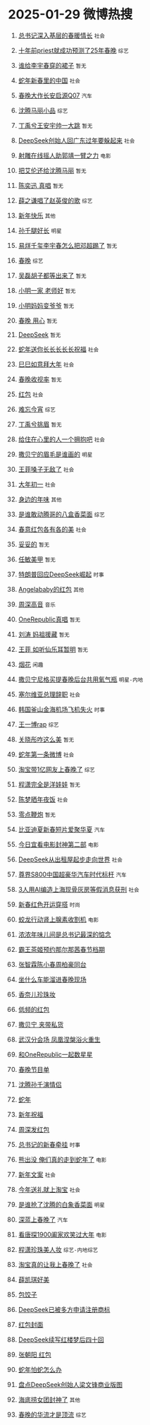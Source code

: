 # 2025-01-29 微博热搜 
1. [总书记深入基层的春暖情长](https://m.weibo.cn/search?containerid=100103type%3D1%26t%3D10%26q%3D%23%E6%80%BB%E4%B9%A6%E8%AE%B0%E6%B7%B1%E5%85%A5%E5%9F%BA%E5%B1%82%E7%9A%84%E6%98%A5%E6%9A%96%E6%83%85%E9%95%BF%23&stream_entry_id=51&isnewpage=1&extparam=seat%3D1%26pos%3D0%26filter_type%3Drealtimehot%26stream_entry_id%3D51%26c_type%3D51%26dgr%3D0%26q%3D%2523%25E6%2580%25BB%25E4%25B9%25A6%25E8%25AE%25B0%25E6%25B7%25B1%25E5%2585%25A5%25E5%259F%25BA%25E5%25B1%2582%25E7%259A%2584%25E6%2598%25A5%25E6%259A%2596%25E6%2583%2585%25E9%2595%25BF%2523%26cate%3D10103%26display_time%3D1738088856%26pre_seqid%3D17380888564860049145) `社会` 

2. [十年前priest就成功预测了25年春晚](https://m.weibo.cn/search?containerid=100103type%3D1%26t%3D10%26q%3D%23%E5%8D%81%E5%B9%B4%E5%89%8Dpriest%E5%B0%B1%E6%88%90%E5%8A%9F%E9%A2%84%E6%B5%8B%E4%BA%8625%E5%B9%B4%E6%98%A5%E6%99%9A%23&stream_entry_id=31&isnewpage=1&extparam=seat%3D1%26dgr%3D0%26stream_entry_id%3D31%26filter_type%3Drealtimehot%26pos%3D0%26realpos%3D1%26lcate%3D5001%26q%3D%2523%25E5%258D%2581%25E5%25B9%25B4%25E5%2589%258Dpriest%25E5%25B0%25B1%25E6%2588%2590%25E5%258A%259F%25E9%25A2%2584%25E6%25B5%258B%25E4%25BA%258625%25E5%25B9%25B4%25E6%2598%25A5%25E6%2599%259A%2523%26flag%3D16%26c_type%3D31%26band_rank%3D1%26cate%3D5001%26display_time%3D1738088856%26pre_seqid%3D17380888564860049145) `综艺` 

3. [谁给李宇春穿的裙子](https://m.weibo.cn/search?containerid=100103type%3D1%26t%3D10%26q%3D%E8%B0%81%E7%BB%99%E6%9D%8E%E5%AE%87%E6%98%A5%E7%A9%BF%E7%9A%84%E8%A3%99%E5%AD%90&stream_entry_id=31&isnewpage=1&extparam=seat%3D1%26dgr%3D0%26stream_entry_id%3D31%26filter_type%3Drealtimehot%26pos%3D1%26realpos%3D2%26lcate%3D5001%26q%3D%25E8%25B0%2581%25E7%25BB%2599%25E6%259D%258E%25E5%25AE%2587%25E6%2598%25A5%25E7%25A9%25BF%25E7%259A%2584%25E8%25A3%2599%25E5%25AD%2590%26flag%3D2%26c_type%3D31%26band_rank%3D2%26cate%3D5001%26display_time%3D1738088856%26pre_seqid%3D17380888564860049145) `暂无` 

4. [蛇年新春里的中国](https://m.weibo.cn/search?containerid=100103type%3D1%26t%3D10%26q%3D%23%E8%9B%87%E5%B9%B4%E6%96%B0%E6%98%A5%E9%87%8C%E7%9A%84%E4%B8%AD%E5%9B%BD%23&stream_entry_id=31&isnewpage=1&extparam=seat%3D1%26dgr%3D0%26stream_entry_id%3D31%26filter_type%3Drealtimehot%26pos%3D2%26realpos%3D3%26lcate%3D5001%26q%3D%2523%25E8%259B%2587%25E5%25B9%25B4%25E6%2596%25B0%25E6%2598%25A5%25E9%2587%258C%25E7%259A%2584%25E4%25B8%25AD%25E5%259B%25BD%2523%26flag%3D0%26c_type%3D31%26band_rank%3D3%26cate%3D5001%26display_time%3D1738088856%26pre_seqid%3D17380888564860049145) `社会` 

5. [春晚大作长安启源Q07](https://m.weibo.cn/search?containerid=100103type%3D1%26t%3D10%26q%3D%23%E6%98%A5%E6%99%9A%E5%A4%A7%E4%BD%9C%E9%95%BF%E5%AE%89%E5%90%AF%E6%BA%90Q07%23&stream_entry_id=31&isnewpage=1&extparam=seat%3D1%26topic_ad%3D1%26adid%3D274931%26is_ad_pos%3D1%26stream_entry_id%3D31%26pos%3D3%26lcate%3D5001%26filter_type%3Drealtimehot%26q%3D%2523%25E6%2598%25A5%25E6%2599%259A%25E5%25A4%25A7%25E4%25BD%259C%25E9%2595%25BF%25E5%25AE%2589%25E5%2590%25AF%25E6%25BA%2590Q07%2523%26c_type%3D31%26dgr%3D0%26band_rank%3D4%26cate%3D5001%26display_time%3D1738088856%26pre_seqid%3D17380888564860049145) `汽车` 

6. [沈腾马丽小品](https://m.weibo.cn/search?containerid=100103type%3D1%26t%3D10%26q%3D%E6%B2%88%E8%85%BE%E9%A9%AC%E4%B8%BD%E5%B0%8F%E5%93%81&stream_entry_id=31&isnewpage=1&extparam=seat%3D1%26dgr%3D0%26stream_entry_id%3D31%26filter_type%3Drealtimehot%26pos%3D4%26realpos%3D4%26lcate%3D5001%26q%3D%25E6%25B2%2588%25E8%2585%25BE%25E9%25A9%25AC%25E4%25B8%25BD%25E5%25B0%258F%25E5%2593%2581%26flag%3D2%26c_type%3D31%26band_rank%3D4%26cate%3D5001%26display_time%3D1738088856%26pre_seqid%3D17380888564860049145) `综艺` 

7. [丁禹兮王安宇帅一大跳](https://m.weibo.cn/search?containerid=100103type%3D1%26t%3D10%26q%3D%E4%B8%81%E7%A6%B9%E5%85%AE%E7%8E%8B%E5%AE%89%E5%AE%87%E5%B8%85%E4%B8%80%E5%A4%A7%E8%B7%B3&stream_entry_id=31&isnewpage=1&extparam=seat%3D1%26dgr%3D0%26stream_entry_id%3D31%26filter_type%3Drealtimehot%26pos%3D5%26realpos%3D5%26lcate%3D5001%26q%3D%25E4%25B8%2581%25E7%25A6%25B9%25E5%2585%25AE%25E7%258E%258B%25E5%25AE%2589%25E5%25AE%2587%25E5%25B8%2585%25E4%25B8%2580%25E5%25A4%25A7%25E8%25B7%25B3%26flag%3D0%26c_type%3D31%26band_rank%3D5%26cate%3D5001%26display_time%3D1738088856%26pre_seqid%3D17380888564860049145) `暂无` 

8. [DeepSeek创始人回广东过年要躲起来](https://m.weibo.cn/search?containerid=100103type%3D1%26t%3D10%26q%3D%23DeepSeek%E5%88%9B%E5%A7%8B%E4%BA%BA%E5%9B%9E%E5%B9%BF%E4%B8%9C%E8%BF%87%E5%B9%B4%E8%A6%81%E8%BA%B2%E8%B5%B7%E6%9D%A5%23&stream_entry_id=31&isnewpage=1&extparam=seat%3D1%26dgr%3D0%26stream_entry_id%3D31%26filter_type%3Drealtimehot%26pos%3D6%26realpos%3D6%26lcate%3D5001%26q%3D%2523DeepSeek%25E5%2588%259B%25E5%25A7%258B%25E4%25BA%25BA%25E5%259B%259E%25E5%25B9%25BF%25E4%25B8%259C%25E8%25BF%2587%25E5%25B9%25B4%25E8%25A6%2581%25E8%25BA%25B2%25E8%25B5%25B7%25E6%259D%25A5%2523%26flag%3D0%26c_type%3D31%26band_rank%3D6%26cate%3D5001%26display_time%3D1738088856%26pre_seqid%3D17380888564860049145) `社会` 

9. [射雕在线摇人助郭靖一臂之力](https://m.weibo.cn/search?containerid=100103type%3D1%26t%3D10%26q%3D%23%E5%B0%84%E9%9B%95%E5%9C%A8%E7%BA%BF%E6%91%87%E4%BA%BA%E5%8A%A9%E9%83%AD%E9%9D%96%E4%B8%80%E8%87%82%E4%B9%8B%E5%8A%9B%23&stream_entry_id=31&isnewpage=1&extparam=seat%3D1%26topic_ad%3D1%26adid%3D274732%26is_ad_pos%3D1%26stream_entry_id%3D31%26pos%3D7%26lcate%3D5001%26filter_type%3Drealtimehot%26q%3D%2523%25E5%25B0%2584%25E9%259B%2595%25E5%259C%25A8%25E7%25BA%25BF%25E6%2591%2587%25E4%25BA%25BA%25E5%258A%25A9%25E9%2583%25AD%25E9%259D%2596%25E4%25B8%2580%25E8%2587%2582%25E4%25B9%258B%25E5%258A%259B%2523%26c_type%3D31%26dgr%3D0%26band_rank%3D7%26cate%3D5001%26display_time%3D1738088856%26pre_seqid%3D17380888564860049145) `电影` 

10. [把艾伦还给沈腾马丽](https://m.weibo.cn/search?containerid=100103type%3D1%26t%3D10%26q%3D%E6%8A%8A%E8%89%BE%E4%BC%A6%E8%BF%98%E7%BB%99%E6%B2%88%E8%85%BE%E9%A9%AC%E4%B8%BD&stream_entry_id=31&isnewpage=1&extparam=seat%3D1%26dgr%3D0%26stream_entry_id%3D31%26filter_type%3Drealtimehot%26pos%3D8%26realpos%3D7%26lcate%3D5001%26q%3D%25E6%258A%258A%25E8%2589%25BE%25E4%25BC%25A6%25E8%25BF%2598%25E7%25BB%2599%25E6%25B2%2588%25E8%2585%25BE%25E9%25A9%25AC%25E4%25B8%25BD%26flag%3D1%26c_type%3D31%26band_rank%3D7%26cate%3D5001%26display_time%3D1738088856%26pre_seqid%3D17380888564860049145) `暂无` 

11. [陈奕迅 真唱](https://m.weibo.cn/search?containerid=100103type%3D1%26t%3D10%26q%3D%E9%99%88%E5%A5%95%E8%BF%85+%E7%9C%9F%E5%94%B1&stream_entry_id=31&isnewpage=1&extparam=seat%3D1%26dgr%3D0%26stream_entry_id%3D31%26filter_type%3Drealtimehot%26pos%3D9%26realpos%3D8%26lcate%3D5001%26q%3D%25E9%2599%2588%25E5%25A5%2595%25E8%25BF%2585%2520%25E7%259C%259F%25E5%2594%25B1%26flag%3D2%26c_type%3D31%26band_rank%3D8%26cate%3D5001%26display_time%3D1738088856%26pre_seqid%3D17380888564860049145) `暂无` 

12. [薛之谦唱了赵英俊的歌](https://m.weibo.cn/search?containerid=100103type%3D1%26t%3D10%26q%3D%23%E8%96%9B%E4%B9%8B%E8%B0%A6%E5%94%B1%E4%BA%86%E8%B5%B5%E8%8B%B1%E4%BF%8A%E7%9A%84%E6%AD%8C%23&stream_entry_id=31&isnewpage=1&extparam=seat%3D1%26dgr%3D0%26stream_entry_id%3D31%26filter_type%3Drealtimehot%26pos%3D10%26realpos%3D9%26lcate%3D5001%26q%3D%2523%25E8%2596%259B%25E4%25B9%258B%25E8%25B0%25A6%25E5%2594%25B1%25E4%25BA%2586%25E8%25B5%25B5%25E8%258B%25B1%25E4%25BF%258A%25E7%259A%2584%25E6%25AD%258C%2523%26flag%3D0%26c_type%3D31%26band_rank%3D9%26cate%3D5001%26display_time%3D1738088856%26pre_seqid%3D17380888564860049145) `综艺` 

13. [新年快乐](https://m.weibo.cn/search?containerid=100103type%3D1%26t%3D10%26q%3D%E6%96%B0%E5%B9%B4%E5%BF%AB%E4%B9%90&stream_entry_id=31&isnewpage=1&extparam=seat%3D1%26dgr%3D0%26stream_entry_id%3D31%26filter_type%3Drealtimehot%26pos%3D11%26realpos%3D10%26lcate%3D5001%26q%3D%25E6%2596%25B0%25E5%25B9%25B4%25E5%25BF%25AB%25E4%25B9%2590%26flag%3D16%26c_type%3D31%26band_rank%3D10%26cate%3D5001%26display_time%3D1738088856%26pre_seqid%3D17380888564860049145) `其他` 

14. [孙千腿好长](https://m.weibo.cn/search?containerid=100103type%3D1%26t%3D10%26q%3D%E5%AD%99%E5%8D%83%E8%85%BF%E5%A5%BD%E9%95%BF&stream_entry_id=31&isnewpage=1&extparam=seat%3D1%26dgr%3D0%26stream_entry_id%3D31%26filter_type%3Drealtimehot%26pos%3D12%26realpos%3D11%26lcate%3D5001%26q%3D%25E5%25AD%2599%25E5%258D%2583%25E8%2585%25BF%25E5%25A5%25BD%25E9%2595%25BF%26flag%3D2%26c_type%3D31%26band_rank%3D11%26cate%3D5001%26display_time%3D1738088856%26pre_seqid%3D17380888564860049145) `明星` 

15. [易烊千玺李宇春怎么把邓超踢了](https://m.weibo.cn/search?containerid=100103type%3D1%26t%3D10%26q%3D%E6%98%93%E7%83%8A%E5%8D%83%E7%8E%BA%E6%9D%8E%E5%AE%87%E6%98%A5%E6%80%8E%E4%B9%88%E6%8A%8A%E9%82%93%E8%B6%85%E8%B8%A2%E4%BA%86&stream_entry_id=31&isnewpage=1&extparam=seat%3D1%26dgr%3D0%26stream_entry_id%3D31%26filter_type%3Drealtimehot%26pos%3D13%26realpos%3D12%26lcate%3D5001%26q%3D%25E6%2598%2593%25E7%2583%258A%25E5%258D%2583%25E7%258E%25BA%25E6%259D%258E%25E5%25AE%2587%25E6%2598%25A5%25E6%2580%258E%25E4%25B9%2588%25E6%258A%258A%25E9%2582%2593%25E8%25B6%2585%25E8%25B8%25A2%25E4%25BA%2586%26flag%3D2%26c_type%3D31%26band_rank%3D12%26cate%3D5001%26display_time%3D1738088856%26pre_seqid%3D17380888564860049145) `暂无` 

16. [春晚](https://m.weibo.cn/search?containerid=100103type%3D1%26t%3D10%26q%3D%E6%98%A5%E6%99%9A&stream_entry_id=31&isnewpage=1&extparam=seat%3D1%26dgr%3D0%26stream_entry_id%3D31%26filter_type%3Drealtimehot%26pos%3D14%26realpos%3D13%26lcate%3D5001%26q%3D%25E6%2598%25A5%25E6%2599%259A%26flag%3D0%26c_type%3D31%26band_rank%3D13%26cate%3D5001%26display_time%3D1738088856%26pre_seqid%3D17380888564860049145) `综艺` 

17. [吴磊胡子都等出来了](https://m.weibo.cn/search?containerid=100103type%3D1%26t%3D10%26q%3D%E5%90%B4%E7%A3%8A%E8%83%A1%E5%AD%90%E9%83%BD%E7%AD%89%E5%87%BA%E6%9D%A5%E4%BA%86&stream_entry_id=31&isnewpage=1&extparam=seat%3D1%26dgr%3D0%26stream_entry_id%3D31%26filter_type%3Drealtimehot%26pos%3D15%26realpos%3D14%26lcate%3D5001%26q%3D%25E5%2590%25B4%25E7%25A3%258A%25E8%2583%25A1%25E5%25AD%2590%25E9%2583%25BD%25E7%25AD%2589%25E5%2587%25BA%25E6%259D%25A5%25E4%25BA%2586%26flag%3D1%26c_type%3D31%26band_rank%3D14%26cate%3D5001%26display_time%3D1738088856%26pre_seqid%3D17380888564860049145) `暂无` 

18. [小明一家 老师好](https://m.weibo.cn/search?containerid=100103type%3D1%26t%3D10%26q%3D%E5%B0%8F%E6%98%8E%E4%B8%80%E5%AE%B6+%E8%80%81%E5%B8%88%E5%A5%BD&stream_entry_id=31&isnewpage=1&extparam=seat%3D1%26dgr%3D0%26stream_entry_id%3D31%26filter_type%3Drealtimehot%26pos%3D16%26realpos%3D15%26lcate%3D5001%26q%3D%25E5%25B0%258F%25E6%2598%258E%25E4%25B8%2580%25E5%25AE%25B6%2520%25E8%2580%2581%25E5%25B8%2588%25E5%25A5%25BD%26flag%3D0%26c_type%3D31%26band_rank%3D15%26cate%3D5001%26display_time%3D1738088856%26pre_seqid%3D17380888564860049145) `暂无` 

19. [小明妈妈变爷爷](https://m.weibo.cn/search?containerid=100103type%3D1%26t%3D10%26q%3D%E5%B0%8F%E6%98%8E%E5%A6%88%E5%A6%88%E5%8F%98%E7%88%B7%E7%88%B7&stream_entry_id=31&isnewpage=1&extparam=seat%3D1%26dgr%3D0%26stream_entry_id%3D31%26filter_type%3Drealtimehot%26pos%3D17%26realpos%3D16%26lcate%3D5001%26q%3D%25E5%25B0%258F%25E6%2598%258E%25E5%25A6%2588%25E5%25A6%2588%25E5%258F%2598%25E7%2588%25B7%25E7%2588%25B7%26flag%3D0%26c_type%3D31%26band_rank%3D16%26cate%3D5001%26display_time%3D1738088856%26pre_seqid%3D17380888564860049145) `暂无` 

20. [春晚 用心](https://m.weibo.cn/search?containerid=100103type%3D1%26t%3D10%26q%3D%E6%98%A5%E6%99%9A+%E7%94%A8%E5%BF%83&stream_entry_id=31&isnewpage=1&extparam=seat%3D1%26dgr%3D0%26stream_entry_id%3D31%26filter_type%3Drealtimehot%26pos%3D18%26realpos%3D17%26lcate%3D5001%26q%3D%25E6%2598%25A5%25E6%2599%259A%2520%25E7%2594%25A8%25E5%25BF%2583%26flag%3D0%26c_type%3D31%26band_rank%3D17%26cate%3D5001%26display_time%3D1738088856%26pre_seqid%3D17380888564860049145) `暂无` 

21. [DeepSeek](https://m.weibo.cn/search?containerid=100103type%3D1%26t%3D10%26q%3DDeepSeek&stream_entry_id=31&isnewpage=1&extparam=seat%3D1%26dgr%3D0%26stream_entry_id%3D31%26filter_type%3Drealtimehot%26pos%3D19%26realpos%3D18%26lcate%3D5001%26q%3DDeepSeek%26flag%3D0%26c_type%3D31%26band_rank%3D18%26cate%3D5001%26display_time%3D1738088856%26pre_seqid%3D17380888564860049145) `暂无` 

22. [蛇年送你长长长长长祝福](https://m.weibo.cn/search?containerid=100103type%3D1%26t%3D10%26q%3D%23%E8%9B%87%E5%B9%B4%E9%80%81%E4%BD%A0%E9%95%BF%E9%95%BF%E9%95%BF%E9%95%BF%E9%95%BF%E7%A5%9D%E7%A6%8F%23&stream_entry_id=31&isnewpage=1&extparam=seat%3D1%26dgr%3D0%26stream_entry_id%3D31%26filter_type%3Drealtimehot%26pos%3D20%26realpos%3D19%26lcate%3D5001%26q%3D%2523%25E8%259B%2587%25E5%25B9%25B4%25E9%2580%2581%25E4%25BD%25A0%25E9%2595%25BF%25E9%2595%25BF%25E9%2595%25BF%25E9%2595%25BF%25E9%2595%25BF%25E7%25A5%259D%25E7%25A6%258F%2523%26flag%3D1%26c_type%3D31%26band_rank%3D19%26cate%3D5001%26display_time%3D1738088856%26pre_seqid%3D17380888564860049145) `社会` 

23. [巳巳如意拜大年](https://m.weibo.cn/search?containerid=100103type%3D1%26t%3D10%26q%3D%23%E5%B7%B3%E5%B7%B3%E5%A6%82%E6%84%8F%E6%8B%9C%E5%A4%A7%E5%B9%B4%23&stream_entry_id=31&isnewpage=1&extparam=seat%3D1%26dgr%3D0%26stream_entry_id%3D31%26filter_type%3Drealtimehot%26pos%3D21%26realpos%3D20%26lcate%3D5001%26q%3D%2523%25E5%25B7%25B3%25E5%25B7%25B3%25E5%25A6%2582%25E6%2584%258F%25E6%258B%259C%25E5%25A4%25A7%25E5%25B9%25B4%2523%26flag%3D0%26c_type%3D31%26band_rank%3D20%26cate%3D5001%26display_time%3D1738088856%26pre_seqid%3D17380888564860049145) `社会` 

24. [春晚收视率](https://m.weibo.cn/search?containerid=100103type%3D1%26t%3D10%26q%3D%E6%98%A5%E6%99%9A%E6%94%B6%E8%A7%86%E7%8E%87&stream_entry_id=31&isnewpage=1&extparam=seat%3D1%26dgr%3D0%26stream_entry_id%3D31%26filter_type%3Drealtimehot%26pos%3D22%26realpos%3D21%26lcate%3D5001%26q%3D%25E6%2598%25A5%25E6%2599%259A%25E6%2594%25B6%25E8%25A7%2586%25E7%258E%2587%26flag%3D1%26c_type%3D31%26band_rank%3D21%26cate%3D5001%26display_time%3D1738088856%26pre_seqid%3D17380888564860049145) `暂无` 

25. [红包](https://m.weibo.cn/search?containerid=100103type%3D1%26t%3D10%26q%3D%E7%BA%A2%E5%8C%85&stream_entry_id=31&isnewpage=1&extparam=seat%3D1%26dgr%3D0%26stream_entry_id%3D31%26filter_type%3Drealtimehot%26pos%3D23%26realpos%3D22%26lcate%3D5001%26q%3D%25E7%25BA%25A2%25E5%258C%2585%26flag%3D0%26c_type%3D31%26band_rank%3D22%26cate%3D5001%26display_time%3D1738088856%26pre_seqid%3D17380888564860049145) `社会` 

26. [难忘今宵](https://m.weibo.cn/search?containerid=100103type%3D1%26t%3D10%26q%3D%E9%9A%BE%E5%BF%98%E4%BB%8A%E5%AE%B5&stream_entry_id=31&isnewpage=1&extparam=seat%3D1%26dgr%3D0%26stream_entry_id%3D31%26filter_type%3Drealtimehot%26pos%3D24%26realpos%3D23%26lcate%3D5001%26q%3D%25E9%259A%25BE%25E5%25BF%2598%25E4%25BB%258A%25E5%25AE%25B5%26flag%3D0%26c_type%3D31%26band_rank%3D23%26cate%3D5001%26display_time%3D1738088856%26pre_seqid%3D17380888564860049145) `综艺` 

27. [丁禹兮挑眉](https://m.weibo.cn/search?containerid=100103type%3D1%26t%3D10%26q%3D%E4%B8%81%E7%A6%B9%E5%85%AE%E6%8C%91%E7%9C%89&stream_entry_id=31&isnewpage=1&extparam=seat%3D1%26dgr%3D0%26stream_entry_id%3D31%26filter_type%3Drealtimehot%26pos%3D25%26realpos%3D24%26lcate%3D5001%26q%3D%25E4%25B8%2581%25E7%25A6%25B9%25E5%2585%25AE%25E6%258C%2591%25E7%259C%2589%26flag%3D0%26c_type%3D31%26band_rank%3D24%26cate%3D5001%26display_time%3D1738088856%26pre_seqid%3D17380888564860049145) `暂无` 

28. [给住在心里的人一个拥抱吧](https://m.weibo.cn/search?containerid=100103type%3D1%26t%3D10%26q%3D%23%E7%BB%99%E4%BD%8F%E5%9C%A8%E5%BF%83%E9%87%8C%E7%9A%84%E4%BA%BA%E4%B8%80%E4%B8%AA%E6%8B%A5%E6%8A%B1%E5%90%A7%23&stream_entry_id=31&isnewpage=1&extparam=seat%3D1%26dgr%3D0%26stream_entry_id%3D31%26filter_type%3Drealtimehot%26pos%3D26%26realpos%3D25%26lcate%3D5001%26q%3D%2523%25E7%25BB%2599%25E4%25BD%258F%25E5%259C%25A8%25E5%25BF%2583%25E9%2587%258C%25E7%259A%2584%25E4%25BA%25BA%25E4%25B8%2580%25E4%25B8%25AA%25E6%258B%25A5%25E6%258A%25B1%25E5%2590%25A7%2523%26flag%3D1%26c_type%3D31%26band_rank%3D25%26cate%3D5001%26display_time%3D1738088856%26pre_seqid%3D17380888564860049145) `社会` 

29. [撒贝宁的眉毛是谁画的](https://m.weibo.cn/search?containerid=100103type%3D1%26t%3D10%26q%3D%23%E6%92%92%E8%B4%9D%E5%AE%81%E7%9A%84%E7%9C%89%E6%AF%9B%E6%98%AF%E8%B0%81%E7%94%BB%E7%9A%84%23&stream_entry_id=31&isnewpage=1&extparam=seat%3D1%26dgr%3D0%26stream_entry_id%3D31%26filter_type%3Drealtimehot%26pos%3D27%26realpos%3D26%26lcate%3D5001%26q%3D%2523%25E6%2592%2592%25E8%25B4%259D%25E5%25AE%2581%25E7%259A%2584%25E7%259C%2589%25E6%25AF%259B%25E6%2598%25AF%25E8%25B0%2581%25E7%2594%25BB%25E7%259A%2584%2523%26flag%3D0%26c_type%3D31%26band_rank%3D26%26cate%3D5001%26display_time%3D1738088856%26pre_seqid%3D17380888564860049145) `明星` 

30. [王菲嗓子无敌了](https://m.weibo.cn/search?containerid=100103type%3D1%26t%3D10%26q%3D%23%E7%8E%8B%E8%8F%B2%E5%97%93%E5%AD%90%E6%97%A0%E6%95%8C%E4%BA%86%23&stream_entry_id=31&isnewpage=1&extparam=seat%3D1%26dgr%3D0%26stream_entry_id%3D31%26filter_type%3Drealtimehot%26pos%3D28%26realpos%3D27%26lcate%3D5001%26q%3D%2523%25E7%258E%258B%25E8%258F%25B2%25E5%2597%2593%25E5%25AD%2590%25E6%2597%25A0%25E6%2595%258C%25E4%25BA%2586%2523%26flag%3D0%26c_type%3D31%26band_rank%3D27%26cate%3D5001%26display_time%3D1738088856%26pre_seqid%3D17380888564860049145) `社会` 

31. [大年初一](https://m.weibo.cn/search?containerid=100103type%3D1%26t%3D10%26q%3D%E5%A4%A7%E5%B9%B4%E5%88%9D%E4%B8%80&stream_entry_id=31&isnewpage=1&extparam=seat%3D1%26dgr%3D0%26stream_entry_id%3D31%26filter_type%3Drealtimehot%26pos%3D29%26realpos%3D28%26lcate%3D5001%26q%3D%25E5%25A4%25A7%25E5%25B9%25B4%25E5%2588%259D%25E4%25B8%2580%26flag%3D1%26c_type%3D31%26band_rank%3D28%26cate%3D5001%26display_time%3D1738088856%26pre_seqid%3D17380888564860049145) `社会` 

32. [身边的年味](https://m.weibo.cn/search?containerid=100103type%3D1%26t%3D10%26q%3D%23%E8%BA%AB%E8%BE%B9%E7%9A%84%E5%B9%B4%E5%91%B3%23&stream_entry_id=31&isnewpage=1&extparam=seat%3D1%26dgr%3D0%26stream_entry_id%3D31%26filter_type%3Drealtimehot%26pos%3D30%26realpos%3D29%26lcate%3D5001%26q%3D%2523%25E8%25BA%25AB%25E8%25BE%25B9%25E7%259A%2584%25E5%25B9%25B4%25E5%2591%25B3%2523%26flag%3D0%26c_type%3D31%26band_rank%3D29%26cate%3D5001%26display_time%3D1738088856%26pre_seqid%3D17380888564860049145) `其他` 

33. [是谁敢动腾哥的八盒香菜面](https://m.weibo.cn/search?containerid=100103type%3D1%26t%3D10%26q%3D%23%E6%98%AF%E8%B0%81%E6%95%A2%E5%8A%A8%E8%85%BE%E5%93%A5%E7%9A%84%E5%85%AB%E7%9B%92%E9%A6%99%E8%8F%9C%E9%9D%A2%23&stream_entry_id=31&isnewpage=1&extparam=seat%3D1%26dgr%3D0%26adid%3D275132%26stream_entry_id%3D31%26filter_type%3Drealtimehot%26pos%3D31%26realpos%3D30%26lcate%3D5001%26q%3D%2523%25E6%2598%25AF%25E8%25B0%2581%25E6%2595%25A2%25E5%258A%25A8%25E8%2585%25BE%25E5%2593%25A5%25E7%259A%2584%25E5%2585%25AB%25E7%259B%2592%25E9%25A6%2599%25E8%258F%259C%25E9%259D%25A2%2523%26flag%3D1%26c_type%3D31%26band_rank%3D30%26cate%3D5001%26display_time%3D1738088856%26pre_seqid%3D17380888564860049145) `综艺` 

34. [春意红包各有各的美](https://m.weibo.cn/search?containerid=100103type%3D1%26t%3D10%26q%3D%23%E6%98%A5%E6%84%8F%E7%BA%A2%E5%8C%85%E5%90%84%E6%9C%89%E5%90%84%E7%9A%84%E7%BE%8E%23&stream_entry_id=31&isnewpage=1&extparam=seat%3D1%26dgr%3D0%26stream_entry_id%3D31%26filter_type%3Drealtimehot%26pos%3D32%26realpos%3D31%26lcate%3D5001%26q%3D%2523%25E6%2598%25A5%25E6%2584%258F%25E7%25BA%25A2%25E5%258C%2585%25E5%2590%2584%25E6%259C%2589%25E5%2590%2584%25E7%259A%2584%25E7%25BE%258E%2523%26flag%3D0%26c_type%3D31%26band_rank%3D31%26cate%3D5001%26display_time%3D1738088856%26pre_seqid%3D17380888564860049145) `社会` 

35. [妥妥的](https://m.weibo.cn/search?containerid=100103type%3D1%26t%3D10%26q%3D%E5%A6%A5%E5%A6%A5%E7%9A%84&stream_entry_id=31&isnewpage=1&extparam=seat%3D1%26dgr%3D0%26stream_entry_id%3D31%26filter_type%3Drealtimehot%26pos%3D33%26realpos%3D32%26lcate%3D5001%26q%3D%25E5%25A6%25A5%25E5%25A6%25A5%25E7%259A%2584%26flag%3D1%26c_type%3D31%26band_rank%3D32%26cate%3D5001%26display_time%3D1738088856%26pre_seqid%3D17380888564860049145) `暂无` 

36. [任敏美甲](https://m.weibo.cn/search?containerid=100103type%3D1%26t%3D10%26q%3D%E4%BB%BB%E6%95%8F%E7%BE%8E%E7%94%B2&stream_entry_id=31&isnewpage=1&extparam=seat%3D1%26dgr%3D0%26stream_entry_id%3D31%26filter_type%3Drealtimehot%26pos%3D34%26realpos%3D33%26lcate%3D5001%26q%3D%25E4%25BB%25BB%25E6%2595%258F%25E7%25BE%258E%25E7%2594%25B2%26flag%3D0%26c_type%3D31%26band_rank%3D33%26cate%3D5001%26display_time%3D1738088856%26pre_seqid%3D17380888564860049145) `暂无` 

37. [特朗普回应DeepSeek崛起](https://m.weibo.cn/search?containerid=100103type%3D1%26t%3D10%26q%3D%23%E7%89%B9%E6%9C%97%E6%99%AE%E5%9B%9E%E5%BA%94DeepSeek%E5%B4%9B%E8%B5%B7%23&stream_entry_id=31&isnewpage=1&extparam=seat%3D1%26dgr%3D0%26stream_entry_id%3D31%26filter_type%3Drealtimehot%26pos%3D35%26realpos%3D34%26lcate%3D5001%26q%3D%2523%25E7%2589%25B9%25E6%259C%2597%25E6%2599%25AE%25E5%259B%259E%25E5%25BA%2594DeepSeek%25E5%25B4%259B%25E8%25B5%25B7%2523%26flag%3D1%26c_type%3D31%26band_rank%3D34%26cate%3D5001%26display_time%3D1738088856%26pre_seqid%3D17380888564860049145) `时事` 

38. [Angelababy的红包](https://m.weibo.cn/search?containerid=100103type%3D1%26t%3D10%26q%3D%23Angelababy%E7%9A%84%E7%BA%A2%E5%8C%85%23&stream_entry_id=31&isnewpage=1&extparam=seat%3D1%26dgr%3D0%26stream_entry_id%3D31%26filter_type%3Drealtimehot%26pos%3D36%26realpos%3D35%26lcate%3D5001%26q%3D%2523Angelababy%25E7%259A%2584%25E7%25BA%25A2%25E5%258C%2585%2523%26flag%3D0%26c_type%3D31%26band_rank%3D35%26cate%3D5001%26display_time%3D1738088856%26pre_seqid%3D17380888564860049145) `其他` 

39. [周深高音](https://m.weibo.cn/search?containerid=100103type%3D1%26t%3D10%26q%3D%E5%91%A8%E6%B7%B1%E9%AB%98%E9%9F%B3&stream_entry_id=31&isnewpage=1&extparam=seat%3D1%26dgr%3D0%26stream_entry_id%3D31%26filter_type%3Drealtimehot%26pos%3D37%26realpos%3D36%26lcate%3D5001%26q%3D%25E5%2591%25A8%25E6%25B7%25B1%25E9%25AB%2598%25E9%259F%25B3%26flag%3D0%26c_type%3D31%26band_rank%3D36%26cate%3D5001%26display_time%3D1738088856%26pre_seqid%3D17380888564860049145) `音乐` 

40. [OneRepublic真唱](https://m.weibo.cn/search?containerid=100103type%3D1%26t%3D10%26q%3DOneRepublic%E7%9C%9F%E5%94%B1&stream_entry_id=31&isnewpage=1&extparam=seat%3D1%26dgr%3D0%26stream_entry_id%3D31%26filter_type%3Drealtimehot%26pos%3D38%26realpos%3D37%26lcate%3D5001%26q%3DOneRepublic%25E7%259C%259F%25E5%2594%25B1%26flag%3D1%26c_type%3D31%26band_rank%3D37%26cate%3D5001%26display_time%3D1738088856%26pre_seqid%3D17380888564860049145) `暂无` 

41. [刘涛 妈祖援藏](https://m.weibo.cn/search?containerid=100103type%3D1%26t%3D10%26q%3D%E5%88%98%E6%B6%9B+%E5%A6%88%E7%A5%96%E6%8F%B4%E8%97%8F&stream_entry_id=31&isnewpage=1&extparam=seat%3D1%26dgr%3D0%26stream_entry_id%3D31%26filter_type%3Drealtimehot%26pos%3D39%26realpos%3D38%26lcate%3D5001%26q%3D%25E5%2588%2598%25E6%25B6%259B%2520%25E5%25A6%2588%25E7%25A5%2596%25E6%258F%25B4%25E8%2597%258F%26flag%3D0%26c_type%3D31%26band_rank%3D38%26cate%3D5001%26display_time%3D1738088856%26pre_seqid%3D17380888564860049145) `暂无` 

42. [王菲 如听仙乐耳暂明](https://m.weibo.cn/search?containerid=100103type%3D1%26t%3D10%26q%3D%E7%8E%8B%E8%8F%B2+%E5%A6%82%E5%90%AC%E4%BB%99%E4%B9%90%E8%80%B3%E6%9A%82%E6%98%8E&stream_entry_id=31&isnewpage=1&extparam=seat%3D1%26dgr%3D0%26stream_entry_id%3D31%26filter_type%3Drealtimehot%26pos%3D40%26realpos%3D39%26lcate%3D5001%26q%3D%25E7%258E%258B%25E8%258F%25B2%2520%25E5%25A6%2582%25E5%2590%25AC%25E4%25BB%2599%25E4%25B9%2590%25E8%2580%25B3%25E6%259A%2582%25E6%2598%258E%26flag%3D0%26c_type%3D31%26band_rank%3D39%26cate%3D5001%26display_time%3D1738088856%26pre_seqid%3D17380888564860049145) `暂无` 

43. [烟花](https://m.weibo.cn/search?containerid=100103type%3D1%26t%3D10%26q%3D%E7%83%9F%E8%8A%B1&stream_entry_id=31&isnewpage=1&extparam=seat%3D1%26dgr%3D0%26stream_entry_id%3D31%26filter_type%3Drealtimehot%26pos%3D41%26realpos%3D40%26lcate%3D5001%26q%3D%25E7%2583%259F%25E8%258A%25B1%26flag%3D0%26c_type%3D31%26band_rank%3D40%26cate%3D5001%26display_time%3D1738088856%26pre_seqid%3D17380888564860049145) `闲趣` 

44. [撒贝宁尼格买提春晚后台共用氧气瓶](https://m.weibo.cn/search?containerid=100103type%3D1%26t%3D10%26q%3D%E6%92%92%E8%B4%9D%E5%AE%81%E5%B0%BC%E6%A0%BC%E4%B9%B0%E6%8F%90%E6%98%A5%E6%99%9A%E5%90%8E%E5%8F%B0%E5%85%B1%E7%94%A8%E6%B0%A7%E6%B0%94%E7%93%B6&stream_entry_id=31&isnewpage=1&extparam=seat%3D1%26dgr%3D0%26stream_entry_id%3D31%26filter_type%3Drealtimehot%26pos%3D42%26realpos%3D41%26lcate%3D5001%26q%3D%25E6%2592%2592%25E8%25B4%259D%25E5%25AE%2581%25E5%25B0%25BC%25E6%25A0%25BC%25E4%25B9%25B0%25E6%258F%2590%25E6%2598%25A5%25E6%2599%259A%25E5%2590%258E%25E5%258F%25B0%25E5%2585%25B1%25E7%2594%25A8%25E6%25B0%25A7%25E6%25B0%2594%25E7%2593%25B6%26flag%3D1%26c_type%3D31%26band_rank%3D41%26cate%3D5001%26display_time%3D1738088856%26pre_seqid%3D17380888564860049145) `明星-内地` 

45. [塞尔维亚总理辞职](https://m.weibo.cn/search?containerid=100103type%3D1%26t%3D10%26q%3D%23%E5%A1%9E%E5%B0%94%E7%BB%B4%E4%BA%9A%E6%80%BB%E7%90%86%E8%BE%9E%E8%81%8C%23&stream_entry_id=31&isnewpage=1&extparam=seat%3D1%26dgr%3D0%26stream_entry_id%3D31%26filter_type%3Drealtimehot%26pos%3D43%26realpos%3D42%26lcate%3D5001%26q%3D%2523%25E5%25A1%259E%25E5%25B0%2594%25E7%25BB%25B4%25E4%25BA%259A%25E6%2580%25BB%25E7%2590%2586%25E8%25BE%259E%25E8%2581%258C%2523%26flag%3D0%26c_type%3D31%26band_rank%3D42%26cate%3D5001%26display_time%3D1738088856%26pre_seqid%3D17380888564860049145) `社会` 

46. [韩国釜山金海机场飞机失火](https://m.weibo.cn/search?containerid=100103type%3D1%26t%3D10%26q%3D%23%E9%9F%A9%E5%9B%BD%E9%87%9C%E5%B1%B1%E9%87%91%E6%B5%B7%E6%9C%BA%E5%9C%BA%E9%A3%9E%E6%9C%BA%E5%A4%B1%E7%81%AB%23&stream_entry_id=31&isnewpage=1&extparam=seat%3D1%26dgr%3D0%26stream_entry_id%3D31%26filter_type%3Drealtimehot%26pos%3D44%26realpos%3D43%26lcate%3D5001%26q%3D%2523%25E9%259F%25A9%25E5%259B%25BD%25E9%2587%259C%25E5%25B1%25B1%25E9%2587%2591%25E6%25B5%25B7%25E6%259C%25BA%25E5%259C%25BA%25E9%25A3%259E%25E6%259C%25BA%25E5%25A4%25B1%25E7%2581%25AB%2523%26flag%3D0%26c_type%3D31%26band_rank%3D43%26cate%3D5001%26display_time%3D1738088856%26pre_seqid%3D17380888564860049145) `时事` 

47. [王一博rap](https://m.weibo.cn/search?containerid=100103type%3D1%26t%3D10%26q%3D%E7%8E%8B%E4%B8%80%E5%8D%9Arap&stream_entry_id=31&isnewpage=1&extparam=seat%3D1%26dgr%3D0%26stream_entry_id%3D31%26filter_type%3Drealtimehot%26pos%3D45%26realpos%3D44%26lcate%3D5001%26q%3D%25E7%258E%258B%25E4%25B8%2580%25E5%258D%259Arap%26flag%3D0%26c_type%3D31%26band_rank%3D44%26cate%3D5001%26display_time%3D1738088856%26pre_seqid%3D17380888564860049145) `综艺` 

48. [关晓彤咋这么美](https://m.weibo.cn/search?containerid=100103type%3D1%26t%3D10%26q%3D%E5%85%B3%E6%99%93%E5%BD%A4%E5%92%8B%E8%BF%99%E4%B9%88%E7%BE%8E&stream_entry_id=31&isnewpage=1&extparam=seat%3D1%26dgr%3D0%26stream_entry_id%3D31%26filter_type%3Drealtimehot%26pos%3D46%26realpos%3D45%26lcate%3D5001%26q%3D%25E5%2585%25B3%25E6%2599%2593%25E5%25BD%25A4%25E5%2592%258B%25E8%25BF%2599%25E4%25B9%2588%25E7%25BE%258E%26flag%3D0%26c_type%3D31%26band_rank%3D45%26cate%3D5001%26display_time%3D1738088856%26pre_seqid%3D17380888564860049145) `暂无` 

49. [蛇年第一条微博](https://m.weibo.cn/search?containerid=100103type%3D1%26t%3D10%26q%3D%23%E8%9B%87%E5%B9%B4%E7%AC%AC%E4%B8%80%E6%9D%A1%E5%BE%AE%E5%8D%9A%23&stream_entry_id=31&isnewpage=1&extparam=seat%3D1%26dgr%3D0%26stream_entry_id%3D31%26filter_type%3Drealtimehot%26pos%3D47%26realpos%3D46%26lcate%3D5001%26q%3D%2523%25E8%259B%2587%25E5%25B9%25B4%25E7%25AC%25AC%25E4%25B8%2580%25E6%259D%25A1%25E5%25BE%25AE%25E5%258D%259A%2523%26flag%3D0%26c_type%3D31%26band_rank%3D46%26cate%3D5001%26display_time%3D1738088856%26pre_seqid%3D17380888564860049145) `社会` 

50. [淘宝带1亿网友上春晚了](https://m.weibo.cn/search?containerid=100103type%3D1%26t%3D10%26q%3D%23%E6%B7%98%E5%AE%9D%E5%B8%A61%E4%BA%BF%E7%BD%91%E5%8F%8B%E4%B8%8A%E6%98%A5%E6%99%9A%E4%BA%86%23&stream_entry_id=31&isnewpage=1&extparam=seat%3D1%26dgr%3D0%26adid%3D275128%26stream_entry_id%3D31%26filter_type%3Drealtimehot%26pos%3D48%26realpos%3D47%26lcate%3D5001%26q%3D%2523%25E6%25B7%2598%25E5%25AE%259D%25E5%25B8%25A61%25E4%25BA%25BF%25E7%25BD%2591%25E5%258F%258B%25E4%25B8%258A%25E6%2598%25A5%25E6%2599%259A%25E4%25BA%2586%2523%26flag%3D1%26c_type%3D31%26band_rank%3D47%26cate%3D5001%26display_time%3D1738088856%26pre_seqid%3D17380888564860049145) `综艺` 

51. [程潇完全是洋娃娃](https://m.weibo.cn/search?containerid=100103type%3D1%26t%3D10%26q%3D%E7%A8%8B%E6%BD%87%E5%AE%8C%E5%85%A8%E6%98%AF%E6%B4%8B%E5%A8%83%E5%A8%83&stream_entry_id=31&isnewpage=1&extparam=seat%3D1%26dgr%3D0%26stream_entry_id%3D31%26filter_type%3Drealtimehot%26pos%3D49%26realpos%3D48%26lcate%3D5001%26q%3D%25E7%25A8%258B%25E6%25BD%2587%25E5%25AE%258C%25E5%2585%25A8%25E6%2598%25AF%25E6%25B4%258B%25E5%25A8%2583%25E5%25A8%2583%26flag%3D1%26c_type%3D31%26band_rank%3D48%26cate%3D5001%26display_time%3D1738088856%26pre_seqid%3D17380888564860049145) `暂无` 

52. [陈梦晒年夜饭](https://m.weibo.cn/search?containerid=100103type%3D1%26t%3D10%26q%3D%E9%99%88%E6%A2%A6%E6%99%92%E5%B9%B4%E5%A4%9C%E9%A5%AD&stream_entry_id=31&isnewpage=1&extparam=seat%3D1%26dgr%3D0%26stream_entry_id%3D31%26filter_type%3Drealtimehot%26pos%3D50%26realpos%3D49%26lcate%3D5001%26q%3D%25E9%2599%2588%25E6%25A2%25A6%25E6%2599%2592%25E5%25B9%25B4%25E5%25A4%259C%25E9%25A5%25AD%26flag%3D0%26c_type%3D31%26band_rank%3D49%26cate%3D5001%26display_time%3D1738088856%26pre_seqid%3D17380888564860049145) `社会` 

53. [零点鞭炮](https://m.weibo.cn/search?containerid=100103type%3D1%26t%3D10%26q%3D%E9%9B%B6%E7%82%B9%E9%9E%AD%E7%82%AE&stream_entry_id=31&isnewpage=1&extparam=seat%3D1%26dgr%3D0%26stream_entry_id%3D31%26filter_type%3Drealtimehot%26pos%3D51%26realpos%3D50%26lcate%3D5001%26q%3D%25E9%259B%25B6%25E7%2582%25B9%25E9%259E%25AD%25E7%2582%25AE%26flag%3D1%26c_type%3D31%26band_rank%3D50%26cate%3D5001%26display_time%3D1738088856%26pre_seqid%3D17380888564860049145) `暂无` 

54. [比亚迪夏新春短片爱聚华夏](https://m.weibo.cn/search?containerid=100103type%3D1%26t%3D10%26q%3D%23%E6%AF%94%E4%BA%9A%E8%BF%AA%E5%A4%8F%E6%96%B0%E6%98%A5%E7%9F%AD%E7%89%87%E7%88%B1%E8%81%9A%E5%8D%8E%E5%A4%8F%23&stream_entry_id=31&isnewpage=1&extparam=seat%3D1%26q%3D%2523%25E6%25AF%2594%25E4%25BA%259A%25E8%25BF%25AA%25E5%25A4%258F%25E6%2596%25B0%25E6%2598%25A5%25E7%259F%25AD%25E7%2589%2587%25E7%2588%25B1%25E8%2581%259A%25E5%258D%258E%25E5%25A4%258F%2523%26dgr%3D0%26adid%3D274638%26pos%3D3%26c_type%3D31%26topic_ad%3D1%26filter_type%3Drealtimehot%26is_ad_pos%3D1%26cate%3D5001%26band_rank%3D4%26lcate%3D5001%26stream_entry_id%3D31%26display_time%3D1738088842%26pre_seqid%3D173808884260001143754139) `汽车` 

55. [今日宜看电影封神第二部](https://m.weibo.cn/search?containerid=100103type%3D1%26t%3D10%26q%3D%23%E4%BB%8A%E6%97%A5%E5%AE%9C%E7%9C%8B%E7%94%B5%E5%BD%B1%E5%B0%81%E7%A5%9E%E7%AC%AC%E4%BA%8C%E9%83%A8%23&stream_entry_id=31&isnewpage=1&extparam=seat%3D1%26q%3D%2523%25E4%25BB%258A%25E6%2597%25A5%25E5%25AE%259C%25E7%259C%258B%25E7%2594%25B5%25E5%25BD%25B1%25E5%25B0%2581%25E7%25A5%259E%25E7%25AC%25AC%25E4%25BA%258C%25E9%2583%25A8%2523%26dgr%3D0%26adid%3D274861%26pos%3D7%26c_type%3D31%26topic_ad%3D1%26filter_type%3Drealtimehot%26is_ad_pos%3D1%26cate%3D5001%26band_rank%3D7%26lcate%3D5001%26stream_entry_id%3D31%26display_time%3D1738088842%26pre_seqid%3D173808884260001143754139) `电影` 

56. [DeepSeek从出租屋起步走向世界](https://m.weibo.cn/search?containerid=100103type%3D1%26t%3D10%26q%3D%23DeepSeek%E4%BB%8E%E5%87%BA%E7%A7%9F%E5%B1%8B%E8%B5%B7%E6%AD%A5%E8%B5%B0%E5%90%91%E4%B8%96%E7%95%8C%23&stream_entry_id=31&isnewpage=1&extparam=seat%3D1%26q%3D%2523DeepSeek%25E4%25BB%258E%25E5%2587%25BA%25E7%25A7%259F%25E5%25B1%258B%25E8%25B5%25B7%25E6%25AD%25A5%25E8%25B5%25B0%25E5%2590%2591%25E4%25B8%2596%25E7%2595%258C%2523%26dgr%3D0%26flag%3D1%26filter_type%3Drealtimehot%26c_type%3D31%26realpos%3D48%26cate%3D5001%26pos%3D49%26band_rank%3D48%26lcate%3D5001%26stream_entry_id%3D31%26display_time%3D1738088842%26pre_seqid%3D173808884260001143754139) `社会` 

57. [尊界S800中国超豪华汽车时代标杆](https://m.weibo.cn/search?containerid=100103type%3D1%26t%3D10%26q%3D%23%E5%B0%8A%E7%95%8CS800%E4%B8%AD%E5%9B%BD%E8%B6%85%E8%B1%AA%E5%8D%8E%E6%B1%BD%E8%BD%A6%E6%97%B6%E4%BB%A3%E6%A0%87%E6%9D%86%23&stream_entry_id=31&isnewpage=1&extparam=seat%3D1%26adid%3D275160%26band_rank%3D4%26filter_type%3Drealtimehot%26c_type%3D31%26lcate%3D5001%26pos%3D3%26topic_ad%3D1%26cate%3D5001%26is_ad_pos%3D1%26q%3D%2523%25E5%25B0%258A%25E7%2595%258CS800%25E4%25B8%25AD%25E5%259B%25BD%25E8%25B6%2585%25E8%25B1%25AA%25E5%258D%258E%25E6%25B1%25BD%25E8%25BD%25A6%25E6%2597%25B6%25E4%25BB%25A3%25E6%25A0%2587%25E6%259D%2586%2523%26dgr%3D0%26stream_entry_id%3D31%26display_time%3D1738088829%26pre_seqid%3D17380888290400110985164) `汽车` 

58. [3人用AI编造上海现骨灰房等假消息获刑](https://m.weibo.cn/search?containerid=100103type%3D1%26t%3D10%26q%3D%233%E4%BA%BA%E7%94%A8AI%E7%BC%96%E9%80%A0%E4%B8%8A%E6%B5%B7%E7%8E%B0%E9%AA%A8%E7%81%B0%E6%88%BF%E7%AD%89%E5%81%87%E6%B6%88%E6%81%AF%E8%8E%B7%E5%88%91%23&stream_entry_id=31&isnewpage=1&extparam=seat%3D1%26adid%3D275020%26filter_type%3Drealtimehot%26lcate%3D5001%26pos%3D7%26c_type%3D31%26band_rank%3D7%26cate%3D5001%26is_ad_pos%3D1%26q%3D%25233%25E4%25BA%25BA%25E7%2594%25A8AI%25E7%25BC%2596%25E9%2580%25A0%25E4%25B8%258A%25E6%25B5%25B7%25E7%258E%25B0%25E9%25AA%25A8%25E7%2581%25B0%25E6%2588%25BF%25E7%25AD%2589%25E5%2581%2587%25E6%25B6%2588%25E6%2581%25AF%25E8%258E%25B7%25E5%2588%2591%2523%26dgr%3D0%26stream_entry_id%3D31%26display_time%3D1738088829%26pre_seqid%3D17380888290400110985164) `社会` 

59. [新春红色开运穿搭](https://m.weibo.cn/search?containerid=100103type%3D1%26t%3D10%26q%3D%23%E6%96%B0%E6%98%A5%E7%BA%A2%E8%89%B2%E5%BC%80%E8%BF%90%E7%A9%BF%E6%90%AD%23&stream_entry_id=31&isnewpage=1&extparam=seat%3D1%26is_ad_pos%3D1%26q%3D%2523%25E6%2596%25B0%25E6%2598%25A5%25E7%25BA%25A2%25E8%2589%25B2%25E5%25BC%2580%25E8%25BF%2590%25E7%25A9%25BF%25E6%2590%25AD%2523%26dgr%3D0%26adid%3D274959%26c_type%3D31%26filter_type%3Drealtimehot%26cate%3D5001%26band_rank%3D7%26pos%3D7%26lcate%3D5001%26stream_entry_id%3D31%26display_time%3D1738088814%26pre_seqid%3D17380888147530114374761) `时尚` 

60. [蛟龙行动肾上腺素收割机](https://m.weibo.cn/search?containerid=100103type%3D1%26t%3D10%26q%3D%23%E8%9B%9F%E9%BE%99%E8%A1%8C%E5%8A%A8%E8%82%BE%E4%B8%8A%E8%85%BA%E7%B4%A0%E6%94%B6%E5%89%B2%E6%9C%BA%23&stream_entry_id=31&isnewpage=1&extparam=seat%3D1%26cate%3D5001%26q%3D%2523%25E8%259B%259F%25E9%25BE%2599%25E8%25A1%258C%25E5%258A%25A8%25E8%2582%25BE%25E4%25B8%258A%25E8%2585%25BA%25E7%25B4%25A0%25E6%2594%25B6%25E5%2589%25B2%25E6%259C%25BA%2523%26dgr%3D0%26band_rank%3D7%26pos%3D6%26is_ad_pos%3D1%26lcate%3D5001%26adid%3D274774%26filter_type%3Drealtimehot%26topic_ad%3D1%26c_type%3D31%26stream_entry_id%3D31%26display_time%3D1738088799%26pre_seqid%3D17380887995120113719353) `电影` 

61. [浓浓年味儿间是总书记最深的惦念](https://m.weibo.cn/search?containerid=100103type%3D1%26t%3D10%26q%3D%23%E6%B5%93%E6%B5%93%E5%B9%B4%E5%91%B3%E5%84%BF%E9%97%B4%E6%98%AF%E6%80%BB%E4%B9%A6%E8%AE%B0%E6%9C%80%E6%B7%B1%E7%9A%84%E6%83%A6%E5%BF%B5%23&stream_entry_id=51&isnewpage=1&extparam=seat%3D1%26c_type%3D51%26pos%3D0%26q%3D%2523%25E6%25B5%2593%25E6%25B5%2593%25E5%25B9%25B4%25E5%2591%25B3%25E5%2584%25BF%25E9%2597%25B4%25E6%2598%25AF%25E6%2580%25BB%25E4%25B9%25A6%25E8%25AE%25B0%25E6%259C%2580%25E6%25B7%25B1%25E7%259A%2584%25E6%2583%25A6%25E5%25BF%25B5%2523%26cate%3D10103%26dgr%3D0%26filter_type%3Drealtimehot%26stream_entry_id%3D51%26display_time%3D1738084669%26pre_seqid%3D173808466978800594151)  

62. [霸王茶姬预约那尔那茜春节档期](https://m.weibo.cn/search?containerid=100103type%3D1%26t%3D10%26q%3D%23%E9%9C%B8%E7%8E%8B%E8%8C%B6%E5%A7%AC%E9%A2%84%E7%BA%A6%E9%82%A3%E5%B0%94%E9%82%A3%E8%8C%9C%E6%98%A5%E8%8A%82%E6%A1%A3%E6%9C%9F%23&stream_entry_id=31&isnewpage=1&extparam=seat%3D1%26c_type%3D31%26topic_ad%3D1%26cate%3D5001%26lcate%3D5001%26stream_entry_id%3D31%26pos%3D3%26q%3D%2523%25E9%259C%25B8%25E7%258E%258B%25E8%258C%25B6%25E5%25A7%25AC%25E9%25A2%2584%25E7%25BA%25A6%25E9%2582%25A3%25E5%25B0%2594%25E9%2582%25A3%25E8%258C%259C%25E6%2598%25A5%25E8%258A%2582%25E6%25A1%25A3%25E6%259C%259F%2523%26dgr%3D0%26is_ad_pos%3D1%26adid%3D274684%26filter_type%3Drealtimehot%26band_rank%3D4%26display_time%3D1738084669%26pre_seqid%3D173808466978800594151)  

63. [张智霖陈小春周柏豪同台](https://m.weibo.cn/search?containerid=100103type%3D1%26t%3D10%26q%3D%23%E5%BC%A0%E6%99%BA%E9%9C%96%E9%99%88%E5%B0%8F%E6%98%A5%E5%91%A8%E6%9F%8F%E8%B1%AA%E5%90%8C%E5%8F%B0%23&stream_entry_id=31&isnewpage=1&extparam=seat%3D1%26c_type%3D31%26cate%3D5001%26lcate%3D5001%26stream_entry_id%3D31%26q%3D%2523%25E5%25BC%25A0%25E6%2599%25BA%25E9%259C%2596%25E9%2599%2588%25E5%25B0%258F%25E6%2598%25A5%25E5%2591%25A8%25E6%259F%258F%25E8%25B1%25AA%25E5%2590%258C%25E5%258F%25B0%2523%26pos%3D15%26flag%3D1%26dgr%3D0%26filter_type%3Drealtimehot%26adid%3D275036%26realpos%3D14%26band_rank%3D14%26display_time%3D1738084669%26pre_seqid%3D173808466978800594151)  

64. [坐什么车能溜进春晚现场](https://m.weibo.cn/search?containerid=100103type%3D1%26t%3D10%26q%3D%23%E5%9D%90%E4%BB%80%E4%B9%88%E8%BD%A6%E8%83%BD%E6%BA%9C%E8%BF%9B%E6%98%A5%E6%99%9A%E7%8E%B0%E5%9C%BA%23&stream_entry_id=31&isnewpage=1&extparam=seat%3D1%26c_type%3D31%26cate%3D5001%26lcate%3D5001%26stream_entry_id%3D31%26q%3D%2523%25E5%259D%2590%25E4%25BB%2580%25E4%25B9%2588%25E8%25BD%25A6%25E8%2583%25BD%25E6%25BA%259C%25E8%25BF%259B%25E6%2598%25A5%25E6%2599%259A%25E7%258E%25B0%25E5%259C%25BA%2523%26pos%3D22%26flag%3D1%26dgr%3D0%26filter_type%3Drealtimehot%26adid%3D274992%26realpos%3D21%26band_rank%3D21%26display_time%3D1738084669%26pre_seqid%3D173808466978800594151)  

65. [香奈儿珍珠妆](https://m.weibo.cn/search?containerid=100103type%3D1%26t%3D10%26q%3D%23%E9%A6%99%E5%A5%88%E5%84%BF%E7%8F%8D%E7%8F%A0%E5%A6%86%23&stream_entry_id=31&isnewpage=1&extparam=seat%3D1%26c_type%3D31%26cate%3D5001%26lcate%3D5001%26stream_entry_id%3D31%26q%3D%2523%25E9%25A6%2599%25E5%25A5%2588%25E5%2584%25BF%25E7%258F%258D%25E7%258F%25A0%25E5%25A6%2586%2523%26pos%3D23%26flag%3D1%26dgr%3D0%26filter_type%3Drealtimehot%26adid%3D274983%26realpos%3D22%26band_rank%3D22%26display_time%3D1738084669%26pre_seqid%3D173808466978800594151)  

66. [低频的红包](https://m.weibo.cn/search?containerid=100103type%3D1%26t%3D10%26q%3D%23%E4%BD%8E%E9%A2%91%E7%9A%84%E7%BA%A2%E5%8C%85%23&stream_entry_id=31&isnewpage=1&extparam=seat%3D1%26c_type%3D31%26cate%3D5001%26lcate%3D5001%26stream_entry_id%3D31%26pos%3D34%26flag%3D0%26dgr%3D0%26q%3D%2523%25E4%25BD%258E%25E9%25A2%2591%25E7%259A%2584%25E7%25BA%25A2%25E5%258C%2585%2523%26filter_type%3Drealtimehot%26realpos%3D33%26band_rank%3D33%26display_time%3D1738084669%26pre_seqid%3D173808466978800594151)  

67. [撒贝宁 夹带私货](https://m.weibo.cn/search?containerid=100103type%3D1%26t%3D10%26q%3D%E6%92%92%E8%B4%9D%E5%AE%81+%E5%A4%B9%E5%B8%A6%E7%A7%81%E8%B4%A7&stream_entry_id=31&isnewpage=1&extparam=seat%3D1%26c_type%3D31%26cate%3D5001%26lcate%3D5001%26stream_entry_id%3D31%26pos%3D36%26flag%3D0%26dgr%3D0%26q%3D%25E6%2592%2592%25E8%25B4%259D%25E5%25AE%2581%2520%25E5%25A4%25B9%25E5%25B8%25A6%25E7%25A7%2581%25E8%25B4%25A7%26filter_type%3Drealtimehot%26realpos%3D35%26band_rank%3D35%26display_time%3D1738084669%26pre_seqid%3D173808466978800594151)  

68. [武汉分会场 凤凰涅槃浴火重生](https://m.weibo.cn/search?containerid=100103type%3D1%26t%3D10%26q%3D%E6%AD%A6%E6%B1%89%E5%88%86%E4%BC%9A%E5%9C%BA+%E5%87%A4%E5%87%B0%E6%B6%85%E6%A7%83%E6%B5%B4%E7%81%AB%E9%87%8D%E7%94%9F&stream_entry_id=31&isnewpage=1&extparam=seat%3D1%26c_type%3D31%26cate%3D5001%26lcate%3D5001%26stream_entry_id%3D31%26pos%3D40%26flag%3D0%26dgr%3D0%26q%3D%25E6%25AD%25A6%25E6%25B1%2589%25E5%2588%2586%25E4%25BC%259A%25E5%259C%25BA%2520%25E5%2587%25A4%25E5%2587%25B0%25E6%25B6%2585%25E6%25A7%2583%25E6%25B5%25B4%25E7%2581%25AB%25E9%2587%258D%25E7%2594%259F%26filter_type%3Drealtimehot%26realpos%3D39%26band_rank%3D39%26display_time%3D1738084669%26pre_seqid%3D173808466978800594151)  

69. [和OneRepublic一起数星星](https://m.weibo.cn/search?containerid=100103type%3D1%26t%3D10%26q%3D%23%E5%92%8COneRepublic%E4%B8%80%E8%B5%B7%E6%95%B0%E6%98%9F%E6%98%9F%23&stream_entry_id=31&isnewpage=1&extparam=seat%3D1%26c_type%3D31%26cate%3D5001%26lcate%3D5001%26stream_entry_id%3D31%26pos%3D43%26flag%3D1%26dgr%3D0%26q%3D%2523%25E5%2592%258COneRepublic%25E4%25B8%2580%25E8%25B5%25B7%25E6%2595%25B0%25E6%2598%259F%25E6%2598%259F%2523%26filter_type%3Drealtimehot%26realpos%3D42%26band_rank%3D42%26display_time%3D1738084669%26pre_seqid%3D173808466978800594151)  

70. [春晚节目单](https://m.weibo.cn/search?containerid=100103type%3D1%26t%3D10%26q%3D%23%E6%98%A5%E6%99%9A%E8%8A%82%E7%9B%AE%E5%8D%95%23&stream_entry_id=31&isnewpage=1&extparam=seat%3D1%26c_type%3D31%26cate%3D5001%26lcate%3D5001%26stream_entry_id%3D31%26pos%3D45%26flag%3D0%26dgr%3D0%26q%3D%2523%25E6%2598%25A5%25E6%2599%259A%25E8%258A%2582%25E7%259B%25AE%25E5%258D%2595%2523%26filter_type%3Drealtimehot%26realpos%3D44%26band_rank%3D44%26display_time%3D1738084669%26pre_seqid%3D173808466978800594151)  

71. [沈腾孙千演情侣](https://m.weibo.cn/search?containerid=100103type%3D1%26t%3D10%26q%3D%23%E6%B2%88%E8%85%BE%E5%AD%99%E5%8D%83%E6%BC%94%E6%83%85%E4%BE%A3%23&stream_entry_id=31&isnewpage=1&extparam=seat%3D1%26c_type%3D31%26cate%3D5001%26lcate%3D5001%26stream_entry_id%3D31%26pos%3D46%26flag%3D1%26dgr%3D0%26q%3D%2523%25E6%25B2%2588%25E8%2585%25BE%25E5%25AD%2599%25E5%258D%2583%25E6%25BC%2594%25E6%2583%2585%25E4%25BE%25A3%2523%26filter_type%3Drealtimehot%26realpos%3D45%26band_rank%3D45%26display_time%3D1738084669%26pre_seqid%3D173808466978800594151)  

72. [蛇年](https://m.weibo.cn/search?containerid=100103type%3D1%26t%3D10%26q%3D%E8%9B%87%E5%B9%B4&stream_entry_id=31&isnewpage=1&extparam=seat%3D1%26c_type%3D31%26cate%3D5001%26lcate%3D5001%26stream_entry_id%3D31%26pos%3D49%26flag%3D1%26dgr%3D0%26q%3D%25E8%259B%2587%25E5%25B9%25B4%26filter_type%3Drealtimehot%26realpos%3D48%26band_rank%3D48%26display_time%3D1738084669%26pre_seqid%3D173808466978800594151)  

73. [新年祝福](https://m.weibo.cn/search?containerid=100103type%3D1%26t%3D10%26q%3D%E6%96%B0%E5%B9%B4%E7%A5%9D%E7%A6%8F&stream_entry_id=31&isnewpage=1&extparam=seat%3D1%26c_type%3D31%26cate%3D5001%26lcate%3D5001%26stream_entry_id%3D31%26pos%3D50%26flag%3D0%26dgr%3D0%26q%3D%25E6%2596%25B0%25E5%25B9%25B4%25E7%25A5%259D%25E7%25A6%258F%26filter_type%3Drealtimehot%26realpos%3D49%26band_rank%3D49%26display_time%3D1738084669%26pre_seqid%3D173808466978800594151)  

74. [周深发红包](https://m.weibo.cn/search?containerid=100103type%3D1%26t%3D10%26q%3D%23%E5%91%A8%E6%B7%B1%E5%8F%91%E7%BA%A2%E5%8C%85%23&stream_entry_id=31&isnewpage=1&extparam=seat%3D1%26c_type%3D31%26cate%3D5001%26lcate%3D5001%26stream_entry_id%3D31%26pos%3D51%26flag%3D1%26dgr%3D0%26q%3D%2523%25E5%2591%25A8%25E6%25B7%25B1%25E5%258F%2591%25E7%25BA%25A2%25E5%258C%2585%2523%26filter_type%3Drealtimehot%26realpos%3D50%26band_rank%3D50%26display_time%3D1738084669%26pre_seqid%3D173808466978800594151)  

75. [总书记的新春牵挂](https://m.weibo.cn/search?containerid=100103type%3D1%26t%3D10%26q%3D%23%E6%80%BB%E4%B9%A6%E8%AE%B0%E7%9A%84%E6%96%B0%E6%98%A5%E7%89%B5%E6%8C%82%23&stream_entry_id=51&isnewpage=1&extparam=seat%3D1%26pos%3D0%26filter_type%3Drealtimehot%26stream_entry_id%3D51%26c_type%3D51%26dgr%3D0%26q%3D%2523%25E6%2580%25BB%25E4%25B9%25A6%25E8%25AE%25B0%25E7%259A%2584%25E6%2596%25B0%25E6%2598%25A5%25E7%2589%25B5%25E6%258C%2582%2523%26cate%3D10103%26display_time%3D1738084652%26pre_seqid%3D17380846522850049581) `时事` 

76. [熊出没 俺们真的走到蛇年了](https://m.weibo.cn/search?containerid=100103type%3D1%26t%3D10%26q%3D%23%E7%86%8A%E5%87%BA%E6%B2%A1+%E4%BF%BA%E4%BB%AC%E7%9C%9F%E7%9A%84%E8%B5%B0%E5%88%B0%E8%9B%87%E5%B9%B4%E4%BA%86%23&stream_entry_id=31&isnewpage=1&extparam=seat%3D1%26dgr%3D0%26adid%3D273325%26stream_entry_id%3D31%26band_rank%3D7%26pos%3D6%26is_ad_pos%3D1%26filter_type%3Drealtimehot%26topic_ad%3D1%26c_type%3D31%26lcate%3D5001%26q%3D%2523%25E7%2586%258A%25E5%2587%25BA%25E6%25B2%25A1%2520%25E4%25BF%25BA%25E4%25BB%25AC%25E7%259C%259F%25E7%259A%2584%25E8%25B5%25B0%25E5%2588%25B0%25E8%259B%2587%25E5%25B9%25B4%25E4%25BA%2586%2523%26cate%3D5001%26display_time%3D1738084652%26pre_seqid%3D17380846522850049581) `电影` 

77. [新年文案](https://m.weibo.cn/search?containerid=100103type%3D1%26t%3D10%26q%3D%E6%96%B0%E5%B9%B4%E6%96%87%E6%A1%88&stream_entry_id=31&isnewpage=1&extparam=seat%3D1%26dgr%3D0%26realpos%3D48%26stream_entry_id%3D31%26band_rank%3D48%26pos%3D48%26filter_type%3Drealtimehot%26lcate%3D5001%26c_type%3D31%26flag%3D0%26q%3D%25E6%2596%25B0%25E5%25B9%25B4%25E6%2596%2587%25E6%25A1%2588%26cate%3D5001%26display_time%3D1738084652%26pre_seqid%3D17380846522850049581) `社会` 

78. [今年送礼就上淘宝](https://m.weibo.cn/search?containerid=100103type%3D1%26t%3D10%26q%3D%23%E4%BB%8A%E5%B9%B4%E9%80%81%E7%A4%BC%E5%B0%B1%E4%B8%8A%E6%B7%98%E5%AE%9D%23&stream_entry_id=31&isnewpage=1&extparam=seat%3D1%26q%3D%2523%25E4%25BB%258A%25E5%25B9%25B4%25E9%2580%2581%25E7%25A4%25BC%25E5%25B0%25B1%25E4%25B8%258A%25E6%25B7%2598%25E5%25AE%259D%2523%26c_type%3D31%26lcate%3D5001%26topic_ad%3D1%26cate%3D5001%26is_ad_pos%3D1%26band_rank%3D4%26stream_entry_id%3D31%26dgr%3D0%26adid%3D274717%26filter_type%3Drealtimehot%26pos%3D3%26display_time%3D1738084632%26pre_seqid%3D17380846324500057002) `社会` 

79. [是谁抢了沈腾的白象香菜面](https://m.weibo.cn/search?containerid=100103type%3D1%26t%3D10%26q%3D%23%E6%98%AF%E8%B0%81%E6%8A%A2%E4%BA%86%E6%B2%88%E8%85%BE%E7%9A%84%E7%99%BD%E8%B1%A1%E9%A6%99%E8%8F%9C%E9%9D%A2%23&stream_entry_id=31&isnewpage=1&extparam=seat%3D1%26q%3D%2523%25E6%2598%25AF%25E8%25B0%2581%25E6%258A%25A2%25E4%25BA%2586%25E6%25B2%2588%25E8%2585%25BE%25E7%259A%2584%25E7%2599%25BD%25E8%25B1%25A1%25E9%25A6%2599%25E8%258F%259C%25E9%259D%25A2%2523%26c_type%3D31%26lcate%3D5001%26topic_ad%3D1%26cate%3D5001%26is_ad_pos%3D1%26band_rank%3D7%26stream_entry_id%3D31%26dgr%3D0%26adid%3D275153%26filter_type%3Drealtimehot%26pos%3D7%26display_time%3D1738084632%26pre_seqid%3D17380846324500057002) `明星` 

80. [深蓝上春晚了](https://m.weibo.cn/search?containerid=100103type%3D1%26t%3D10%26q%3D%23%E6%B7%B1%E8%93%9D%E4%B8%8A%E6%98%A5%E6%99%9A%E4%BA%86%23&stream_entry_id=31&isnewpage=1&extparam=seat%3D1%26q%3D%2523%25E6%25B7%25B1%25E8%2593%259D%25E4%25B8%258A%25E6%2598%25A5%25E6%2599%259A%25E4%25BA%2586%2523%26dgr%3D0%26adid%3D274756%26band_rank%3D4%26c_type%3D31%26pos%3D3%26filter_type%3Drealtimehot%26is_ad_pos%3D1%26topic_ad%3D1%26cate%3D5001%26lcate%3D5001%26stream_entry_id%3D31%26display_time%3D1738081532%26pre_seqid%3D17380815321610114374875) `汽车` 

81. [看唐探1900阖家欢笑过大年](https://m.weibo.cn/search?containerid=100103type%3D1%26t%3D10%26q%3D%23%E7%9C%8B%E5%94%90%E6%8E%A21900%E9%98%96%E5%AE%B6%E6%AC%A2%E7%AC%91%E8%BF%87%E5%A4%A7%E5%B9%B4%23&stream_entry_id=31&isnewpage=1&extparam=seat%3D1%26q%3D%2523%25E7%259C%258B%25E5%2594%2590%25E6%258E%25A21900%25E9%2598%2596%25E5%25AE%25B6%25E6%25AC%25A2%25E7%25AC%2591%25E8%25BF%2587%25E5%25A4%25A7%25E5%25B9%25B4%2523%26dgr%3D0%26adid%3D274541%26band_rank%3D7%26c_type%3D31%26pos%3D7%26filter_type%3Drealtimehot%26is_ad_pos%3D1%26topic_ad%3D1%26cate%3D5001%26lcate%3D5001%26stream_entry_id%3D31%26display_time%3D1738081532%26pre_seqid%3D17380815321610114374875) `电影` 

82. [程潇珍珠美人妆](https://m.weibo.cn/search?containerid=100103type%3D1%26t%3D10%26q%3D%23%E7%A8%8B%E6%BD%87%E7%8F%8D%E7%8F%A0%E7%BE%8E%E4%BA%BA%E5%A6%86%23&stream_entry_id=31&isnewpage=1&extparam=seat%3D1%26q%3D%2523%25E7%25A8%258B%25E6%25BD%2587%25E7%258F%258D%25E7%258F%25A0%25E7%25BE%258E%25E4%25BA%25BA%25E5%25A6%2586%2523%26dgr%3D0%26flag%3D1%26adid%3D274981%26band_rank%3D14%26c_type%3D31%26realpos%3D14%26pos%3D15%26filter_type%3Drealtimehot%26cate%3D5001%26lcate%3D5001%26stream_entry_id%3D31%26display_time%3D1738081532%26pre_seqid%3D17380815321610114374875) `综艺-内地综艺` 

83. [淘宝真的让我上春晚了](https://m.weibo.cn/search?containerid=100103type%3D1%26t%3D10%26q%3D%23%E6%B7%98%E5%AE%9D%E7%9C%9F%E7%9A%84%E8%AE%A9%E6%88%91%E4%B8%8A%E6%98%A5%E6%99%9A%E4%BA%86%23&stream_entry_id=31&isnewpage=1&extparam=seat%3D1%26q%3D%2523%25E6%25B7%2598%25E5%25AE%259D%25E7%259C%259F%25E7%259A%2584%25E8%25AE%25A9%25E6%2588%2591%25E4%25B8%258A%25E6%2598%25A5%25E6%2599%259A%25E4%25BA%2586%2523%26dgr%3D0%26flag%3D1%26adid%3D275063%26band_rank%3D15%26c_type%3D31%26realpos%3D15%26pos%3D16%26filter_type%3Drealtimehot%26cate%3D5001%26lcate%3D5001%26stream_entry_id%3D31%26display_time%3D1738081532%26pre_seqid%3D17380815321610114374875) `社会` 

84. [薛凯琪好美](https://m.weibo.cn/search?containerid=100103type%3D1%26t%3D10%26q%3D%E8%96%9B%E5%87%AF%E7%90%AA%E5%A5%BD%E7%BE%8E&stream_entry_id=31&isnewpage=1&extparam=seat%3D1%26q%3D%25E8%2596%259B%25E5%2587%25AF%25E7%2590%25AA%25E5%25A5%25BD%25E7%25BE%258E%26realpos%3D34%26flag%3D1%26filter_type%3Drealtimehot%26band_rank%3D34%26c_type%3D31%26pos%3D35%26dgr%3D0%26cate%3D5001%26lcate%3D5001%26stream_entry_id%3D31%26display_time%3D1738081532%26pre_seqid%3D17380815321610114374875)  

85. [包饺子](https://m.weibo.cn/search?containerid=100103type%3D1%26t%3D10%26q%3D%E5%8C%85%E9%A5%BA%E5%AD%90&stream_entry_id=31&isnewpage=1&extparam=seat%3D1%26q%3D%25E5%258C%2585%25E9%25A5%25BA%25E5%25AD%2590%26realpos%3D40%26flag%3D0%26filter_type%3Drealtimehot%26band_rank%3D40%26c_type%3D31%26pos%3D41%26dgr%3D0%26cate%3D5001%26lcate%3D5001%26stream_entry_id%3D31%26display_time%3D1738081532%26pre_seqid%3D17380815321610114374875)  

86. [DeepSeek已被多方申请注册商标](https://m.weibo.cn/search?containerid=100103type%3D1%26t%3D10%26q%3D%23DeepSeek%E5%B7%B2%E8%A2%AB%E5%A4%9A%E6%96%B9%E7%94%B3%E8%AF%B7%E6%B3%A8%E5%86%8C%E5%95%86%E6%A0%87%23&stream_entry_id=31&isnewpage=1&extparam=seat%3D1%26q%3D%2523DeepSeek%25E5%25B7%25B2%25E8%25A2%25AB%25E5%25A4%259A%25E6%2596%25B9%25E7%2594%25B3%25E8%25AF%25B7%25E6%25B3%25A8%25E5%2586%258C%25E5%2595%2586%25E6%25A0%2587%2523%26realpos%3D45%26flag%3D0%26filter_type%3Drealtimehot%26band_rank%3D45%26c_type%3D31%26pos%3D46%26dgr%3D0%26cate%3D5001%26lcate%3D5001%26stream_entry_id%3D31%26display_time%3D1738081532%26pre_seqid%3D17380815321610114374875)  

87. [红包封面](https://m.weibo.cn/search?containerid=100103type%3D1%26t%3D10%26q%3D%E7%BA%A2%E5%8C%85%E5%B0%81%E9%9D%A2&stream_entry_id=31&isnewpage=1&extparam=seat%3D1%26q%3D%25E7%25BA%25A2%25E5%258C%2585%25E5%25B0%2581%25E9%259D%25A2%26realpos%3D46%26flag%3D0%26filter_type%3Drealtimehot%26band_rank%3D46%26c_type%3D31%26pos%3D47%26dgr%3D0%26cate%3D5001%26lcate%3D5001%26stream_entry_id%3D31%26display_time%3D1738081532%26pre_seqid%3D17380815321610114374875)  

88. [DeepSeek续写红楼梦后四十回](https://m.weibo.cn/search?containerid=100103type%3D1%26t%3D10%26q%3D%23DeepSeek%E7%BB%AD%E5%86%99%E7%BA%A2%E6%A5%BC%E6%A2%A6%E5%90%8E%E5%9B%9B%E5%8D%81%E5%9B%9E%23&stream_entry_id=31&isnewpage=1&extparam=seat%3D1%26q%3D%2523DeepSeek%25E7%25BB%25AD%25E5%2586%2599%25E7%25BA%25A2%25E6%25A5%25BC%25E6%25A2%25A6%25E5%2590%258E%25E5%259B%259B%25E5%258D%2581%25E5%259B%259E%2523%26realpos%3D47%26flag%3D0%26filter_type%3Drealtimehot%26band_rank%3D47%26c_type%3D31%26pos%3D48%26dgr%3D0%26cate%3D5001%26lcate%3D5001%26stream_entry_id%3D31%26display_time%3D1738081532%26pre_seqid%3D17380815321610114374875)  

89. [张朝阳 红包](https://m.weibo.cn/search?containerid=100103type%3D1%26t%3D10%26q%3D%E5%BC%A0%E6%9C%9D%E9%98%B3+%E7%BA%A2%E5%8C%85&stream_entry_id=31&isnewpage=1&extparam=seat%3D1%26q%3D%25E5%25BC%25A0%25E6%259C%259D%25E9%2598%25B3%2520%25E7%25BA%25A2%25E5%258C%2585%26realpos%3D48%26flag%3D0%26filter_type%3Drealtimehot%26band_rank%3D48%26c_type%3D31%26pos%3D49%26dgr%3D0%26cate%3D5001%26lcate%3D5001%26stream_entry_id%3D31%26display_time%3D1738081532%26pre_seqid%3D17380815321610114374875)  

90. [蛇年怕蛇怎么办](https://m.weibo.cn/search?containerid=100103type%3D1%26t%3D10%26q%3D%23%E8%9B%87%E5%B9%B4%E6%80%95%E8%9B%87%E6%80%8E%E4%B9%88%E5%8A%9E%23&stream_entry_id=31&isnewpage=1&extparam=seat%3D1%26q%3D%2523%25E8%259B%2587%25E5%25B9%25B4%25E6%2580%2595%25E8%259B%2587%25E6%2580%258E%25E4%25B9%2588%25E5%258A%259E%2523%26realpos%3D49%26flag%3D0%26filter_type%3Drealtimehot%26band_rank%3D49%26c_type%3D31%26pos%3D50%26dgr%3D0%26cate%3D5001%26lcate%3D5001%26stream_entry_id%3D31%26display_time%3D1738081532%26pre_seqid%3D17380815321610114374875)  

91. [盘点DeepSeek创始人梁文锋商业版图](https://m.weibo.cn/search?containerid=100103type%3D1%26t%3D10%26q%3D%E7%9B%98%E7%82%B9DeepSeek%E5%88%9B%E5%A7%8B%E4%BA%BA%E6%A2%81%E6%96%87%E9%94%8B%E5%95%86%E4%B8%9A%E7%89%88%E5%9B%BE&stream_entry_id=31&isnewpage=1&extparam=seat%3D1%26q%3D%25E7%259B%2598%25E7%2582%25B9DeepSeek%25E5%2588%259B%25E5%25A7%258B%25E4%25BA%25BA%25E6%25A2%2581%25E6%2596%2587%25E9%2594%258B%25E5%2595%2586%25E4%25B8%259A%25E7%2589%2588%25E5%259B%25BE%26realpos%3D50%26flag%3D1%26filter_type%3Drealtimehot%26band_rank%3D50%26c_type%3D31%26pos%3D51%26dgr%3D0%26cate%3D5001%26lcate%3D5001%26stream_entry_id%3D31%26display_time%3D1738081532%26pre_seqid%3D17380815321610114374875)  

92. [海底捞女团封神了](https://m.weibo.cn/search?containerid=100103type%3D1%26t%3D10%26q%3D%23%E6%B5%B7%E5%BA%95%E6%8D%9E%E5%A5%B3%E5%9B%A2%E5%B0%81%E7%A5%9E%E4%BA%86%23&stream_entry_id=31&isnewpage=1&extparam=seat%3D1%26dgr%3D0%26adid%3D274775%26stream_entry_id%3D31%26is_ad_pos%3D1%26band_rank%3D7%26q%3D%2523%25E6%25B5%25B7%25E5%25BA%2595%25E6%258D%259E%25E5%25A5%25B3%25E5%259B%25A2%25E5%25B0%2581%25E7%25A5%259E%25E4%25BA%2586%2523%26filter_type%3Drealtimehot%26lcate%3D5001%26c_type%3D31%26topic_ad%3D1%26pos%3D7%26cate%3D5001%26display_time%3D1738081512%26pre_seqid%3D17380815126880057363) `其他` 

93. [春晚的华流才是顶流](https://m.weibo.cn/search?containerid=100103type%3D1%26t%3D10%26q%3D%23%E6%98%A5%E6%99%9A%E7%9A%84%E5%8D%8E%E6%B5%81%E6%89%8D%E6%98%AF%E9%A1%B6%E6%B5%81%23&stream_entry_id=31&isnewpage=1&extparam=seat%3D1%26c_type%3D31%26cate%3D5001%26lcate%3D5001%26stream_entry_id%3D31%26q%3D%2523%25E6%2598%25A5%25E6%2599%259A%25E7%259A%2584%25E5%258D%258E%25E6%25B5%2581%25E6%2589%258D%25E6%2598%25AF%25E9%25A1%25B6%25E6%25B5%2581%2523%26pos%3D50%26flag%3D1%26dgr%3D0%26filter_type%3Drealtimehot%26adid%3D274985%26realpos%3D49%26band_rank%3D49%26display_time%3D1738081475%26pre_seqid%3D17380814751240058456) `综艺` 
